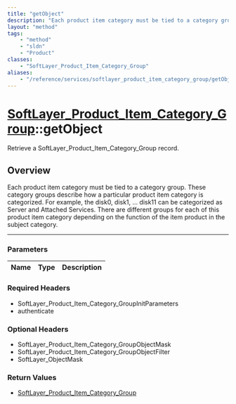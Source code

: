 ```yaml
---
title: "getObject"
description: "Each product item category must be tied to a category group. These category groups describe how a particular product ite... "
layout: "method"
tags:
    - "method"
    - "sldn"
    - "Product"
classes:
    - "SoftLayer_Product_Item_Category_Group"
aliases:
    - "/reference/services/softlayer_product_item_category_group/getObject"
---
```

# [SoftLayer_Product_Item_Category_Group](/reference/services/SoftLayer_Product_Item_Category_Group)::getObject


Retrieve a SoftLayer_Product_Item_Category_Group record.


## Overview 
Each product item category must be tied to a category group. These category groups describe how a particular product item category is categorized. For example, the disk0, disk1, ... disk11 can be categorized as Server and Attached Services. There are different groups for each of this product item category depending on the function of the item product in the subject category. 

-----

### Parameters 
|Name | Type | Description |
| --- | --- | --- |


### Required Headers
* SoftLayer_Product_Item_Category_GroupInitParameters
* authenticate


### Optional Headers
* SoftLayer_Product_Item_Category_GroupObjectMask
* SoftLayer_Product_Item_Category_GroupObjectFilter
* SoftLayer_ObjectMask

### Return Values
* <a href='/reference/datatypes/SoftLayer_Product_Item_Category_Group'>SoftLayer_Product_Item_Category_Group </a>




